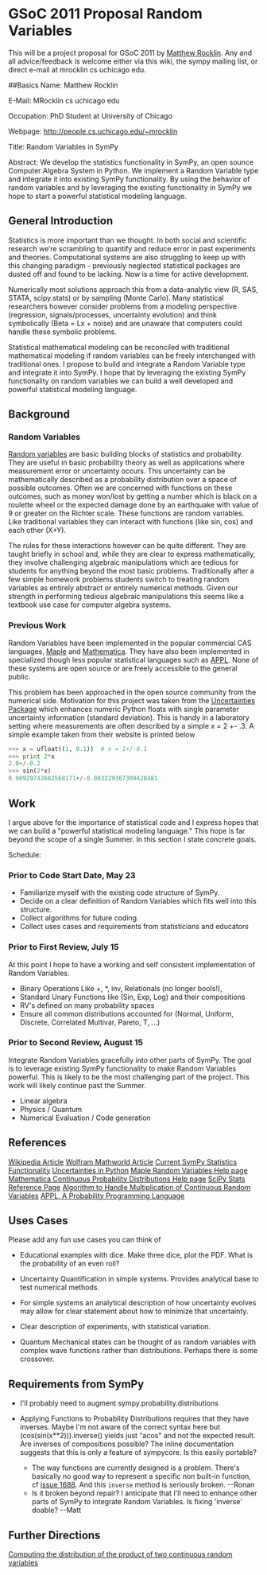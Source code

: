 # GSoC 2011 Proposal Random Variables
This will be a project proposal for GSoC 2011 by [Matthew Rocklin](http://people.cs.uchicago.edu/~mrocklin). Any and all advice/feedback is welcome either via this wiki, the sympy mailing list, or direct e-mail at mrocklin cs uchicago edu. 

##Basics
Name: Matthew Rocklin

E-Mail: MRocklin cs uchicago edu

Occupation: PhD Student at University of Chicago

Webpage: http://people.cs.uchicago.edu/~mrocklin


Title: Random Variables in SymPy

Abstract: We develop the statistics functionality in SymPy, an open sounce Computer Algebra System in Python. We implement a Random Variable type and integrate it into existing SymPy functionality. By using the behavior of random variables and by leveraging the existing functionality in SymPy we hope to start a powerful statistical modeling language. 

## General Introduction 
Statistics is more important than we thought. In both social and scientific research we’re scrambling to quantify and reduce error in past experiments and theories. Computational systems are also struggling to keep up with this changing paradigm - previously neglected statistical packages are dusted off and found to be lacking. Now is a time for active development. 

Numerically most solutions approach this from a data-analytic view (R, SAS, STATA, scipy.stats) or by sampling (Monte Carlo). Many statistical researchers however consider problems from a modeling perspective (regression, signals/processes, uncertainty evolution) and think symbolically (Beta = Lx + noise) and are unaware that computers could handle these symbolic problems. 

Statistical mathematical modeling can be reconciled with traditional mathematical modeling if random variables can be freely interchanged with traditional ones. I propose to build and integrate a Random Variable type and integrate it into SymPy. I hope that by leveraging the existing SymPy functionality on random variables we can build a well developed and powerful statistical modeling language. 

## Background
### Random Variables

[Random variables](http://en.wikipedia.org/wiki/Random_variable) are basic building blocks of statistics and probability. They are useful in basic probability theory as well as applications where measurement error or uncertainty occurs. This uncertainty can be mathematically described as a probability distribution over a space of possible outcomes. Often we are concerned with functions on these outcomes, such as money won/lost by getting a number which is black on a roulette wheel or the expected damage done by an earthquake with value of 9 or greater on the Richter scale. These functions are random variables. Like traditional variables they can interact with functions (like sin, cos) and each other (X+Y). 

The rules for these interactions however can be quite different. They are taught briefly in school and, while they are clear to express mathematically, they involve challenging algebraic manipulations which are tedious for students for anything beyond the most basic problems. Traditionally after a few simple homework problems students switch to treating random variables as entirely abstract or entirely numerical methods. Given our strength in performing tedious algebraic manipulations this seems like a textbook use case for computer algebra systems.

### Previous Work

Random Variables have been implemented in the popular commercial CAS languages, [Maple](http://www.maplesoft.com/support/help/Maple/view.aspx?path=Statistics/RandomVariable) and [Mathematica](http://reference.wolfram.com/legacy/v5_2/Add-onsLinks/StandardPackages/Statistics/ContinuousDistributions.html). They have also been implemented in specialized though less popular statistical languages such as [APPL](http://www.math.wm.edu/~leemis/2001amstat.pdf).   None of these systems are open source or are freely accessible to the general public. 

This problem has been approached in the open source community from the numerical side. Motivation for this project was taken from the [Uncertainties Package](http://packages.python.org/uncertainties/index.html) which enhances numeric Python floats with single parameter uncertainty information (standard deviation). This is handy in a laboratory setting where measurements are often described by a simple x = 2 +- .3. A simple example taken from their website is printed below
```python
>>> x = ufloat((1, 0.1))  # x = 1+/-0.1
>>> print 2*x
2.0+/-0.2
>>> sin(2*x)  
0.90929742682568171+/-0.083229367309428481
```

## Work

I argue above for the importance of statistical code and I express hopes that we can build a "powerful statistical modeling language." This hope is far beyond the scope of a single Summer. In this section I state concrete goals.

Schedule:
### Prior to Code Start Date, May 23
* Familiarize myself with the existing code structure of SymPy. 
* Decide on a clear definition of Random Variables which fits well into this structure. 
* Collect algorithms for future coding. 
* Collect uses cases and requirements from statisticians and educators

### Prior to First Review, July 15
At this point I hope to have a working and self consistent implementation of Random Variables. 
* Binary Operations Like +, *, inv, Relationals (no longer bools!), 
* Standard Unary Functions like (Sin, Exp, Log) and their compositions
* RV's defined on many probability spaces
* Ensure all common distributions accounted for (Normal, Uniform, Discrete, Correlated Multivar, Pareto, T, ...) 

### Prior to Second Review, August 15
Integrate Random Variables gracefully into other parts of SymPy. The goal is to leverage existing SymPy functionality to make Random Variables powerful. This is likely to be the most challenging part of the project. This work will likely continue past the Summer.

* Linear algebra
* Physics / Quantum 
* Numerical Evaluation / Code generation 

## References
[Wikipedia Article](http://en.wikipedia.org/wiki/Random_variable)
[Wolfram Mathworld Article](http://mathworld.wolfram.com/RandomVariable.html)
[Current SymPy Statistics Functionality](http://docs.sympy.org/dev/modules/statistics.html)
[Uncertainties in Python](http://packages.python.org/uncertainties/)
[Maple Random Variables Help page](http://www.maplesoft.com/support/help/Maple/view.aspx?path=Statistics/RandomVariable)
[Mathematica Continuous Probability Distributions Help page](http://reference.wolfram.com/legacy/v5_2/Add-onsLinks/StandardPackages/Statistics/ContinuousDistributions.html)
[SciPy Stats Reference Page](http://docs.scipy.org/doc/scipy/reference/stats.html)
[Algorithm to Handle Multiplication of Continuous Random Variables](http://www.math.usma.edu/people/glen/Publications/product.pdf)
[APPL, A Probability Programming Language](http://www.math.wm.edu/~leemis/2001amstat.pdf)

## Uses Cases
Please add any fun use cases you can think of

* Educational examples with dice. Make three dice, plot the PDF. What is the probability of an even roll?

* Uncertainty Quantification in simple systems. Provides analytical base to test numerical methods.

* For simple systems an analytical description of how uncertainty evolves may allow for clear statement about how to minimize that uncertainty. 

* Clear description of experiments, with statistical variation. 

* Quantum Mechanical states can be thought of as random variables with complex wave functions rather than distributions. Perhaps there is some crossover. 


## Requirements from SymPy
* I'll probably need to augment sympy.probability.distributions

* Applying Functions to Probability Distributions requires that they have inverses. Maybe I'm not aware of the correct syntax here but (cos(sin(x**2))).inverse() yields just "acos" and not the expected result. Are inverses of compositions possible? The inline documentation suggests that this is only a feature of sympycore. Is this easily portable?
  * The way functions are currently designed is a problem. There's basically no good way to represent a specific non built-in function, cf [issue 1688](http://code.google.com/p/sympy/issues/detail?id=1688). And this `inverse` method is seriously broken. --Ronan  
  * Is it broken beyond repair? I anticipate that I'll need to enhance other parts of SymPy to integrate Random Variables. Is fixing 'inverse' doable? --Matt


## Further Directions

[Computing the distribution of the product of two continuous random variables](http://www.sciencedirect.com/science?_ob=ArticleURL&_udi=B6V8V-472JRC1-2G&_user=10&_coverDate=01%2F01%2F2004&_rdoc=1&_fmt=high&_orig=gateway&_origin=gateway&_sort=d&_docanchor=&view=c&_searchStrId=1693737248&_rerunOrigin=google&_acct=C000050221&_version=1&_urlVersion=0&_userid=10&md5=35ea456ec151b32e38ed13046828cb2c&searchtype=a)